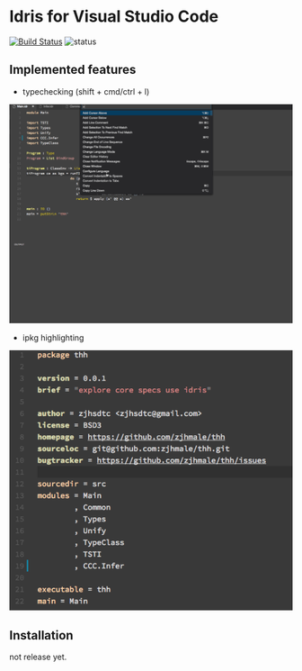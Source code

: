# Idris for Visual Studio Code

[![Build Status](https://travis-ci.org/zjhmale/vscode-idris.svg?branch=master)](https://travis-ci.org/zjhmale/vscode-idris)
![status](https://img.shields.io/badge/status-working%20in%20progress-red.svg)

## Implemented features

* typechecking (shift + cmd/ctrl + l)

![typechecking](./images/screenshots/typechecking.gif)

* ipkg highlighting

![ipkg](./images/screenshots/ipkg-highlight.png)

## Installation

not release yet.

